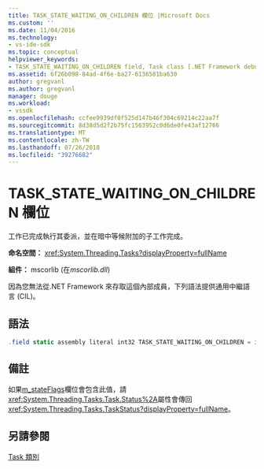 ```yaml
---
title: TASK_STATE_WAITING_ON_CHILDREN 欄位 |Microsoft Docs
ms.custom: ''
ms.date: 11/04/2016
ms.technology:
- vs-ide-sdk
ms.topic: conceptual
helpviewer_keywords:
- TASK_STATE_WAITING_ON_CHILDREN field, Task class [.NET Framework debug engines]
ms.assetid: 6f26b098-84ad-4f6e-ba27-6136581ba630
author: gregvanl
ms.author: gregvanl
manager: douge
ms.workload:
- vssdk
ms.openlocfilehash: ccfee9939df0f525d147b46f304c69214c22aa7f
ms.sourcegitcommit: 8d38d5d2f2b75fc1563952c0d6de0fe43af12766
ms.translationtype: MT
ms.contentlocale: zh-TW
ms.lasthandoff: 07/26/2018
ms.locfileid: "39276682"
---
```

# <a name="taskstatewaitingonchildren-field"></a>TASK_STATE_WAITING_ON_CHILDREN 欄位
工作已完成執行其委派，並在暗中等候附加的子工作完成。  
  
 **命名空間：** <xref:System.Threading.Tasks?displayProperty=fullName>  
  
 **組件：** mscorlib (在*mscorlib.dll*)  
  
 因為您無法從.NET Framework 來存取這個內部成員，下列語法提供通用中繼語言 (CIL)。  
  
## <a name="syntax"></a>語法  
  
```csharp  
.field static assembly literal int32 TASK_STATE_WAITING_ON_CHILDREN = int32(0x01000000)  
```  
  
## <a name="remarks"></a>備註  
 如果[m_stateFlags](../../extensibility/debugger/m-stateflags-field.md)欄位會包含此值，請<xref:System.Threading.Tasks.Task.Status%2A>屬性會傳回<xref:System.Threading.Tasks.TaskStatus?displayProperty=fullName>。  
  
## <a name="see-also"></a>另請參閱  
 [Task 類別](../../extensibility/debugger/task-class-internal-members.md)